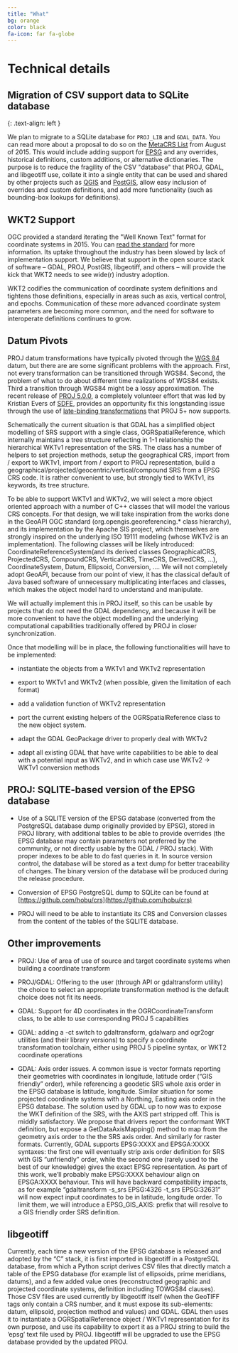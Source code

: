```yaml
---
title: "What"
bg: orange
color: black
fa-icon: far fa-globe
---
```



# Technical details


## Migration of CSV support data to SQLite database
{: .text-align: left }

We plan to migrate to a SQLite database for `PROJ_LIB` and `GDAL_DATA`. You can
read more about a proposal to do so on the [MetaCRS
List](https://lists.osgeo.org/pipermail/metacrs/2015-August/000846.html) from
August of 2015.  This would include adding support for
[EPSG](http://www.epsg-registry.org/) and any overrides, historical
definitions, custom additions, or alternative dictionaries.  The purpose is to
reduce the fragility of the CSV "database" that PROJ, GDAL, and libgeotiff use,
collate it into a single entity that can be used and shared by other projects
such as [QGIS](https://qgis.org) and [PostGIS](https://postgis.net/), allow
easy inclusion of overrides and custom definitions, and add more functionality
(such as bounding-box lookups for definitions).

## WKT2 Support

OGC provided a standard iterating the "Well Known Text" format for coordinate
systems in 2015. You can [read the
standard](http://docs.opengeospatial.org/is/12-063r5/12-063r5.html) for more
information. Its uptake throughout the industry has been slowed by lack of
implementation support. We believe that support in the open source stack of
software – GDAL, PROJ, PostGIS, libgeotiff, and others – will provide the kick
that WKT2 needs to see wide(r) industry adoption.

WKT2 codifies the communication of coordinate system definitions and tightens
those definitions, especially in areas such as axis, vertical control, and
epochs. Communication of these more advanced coordinate system parameters are
becoming more common, and the need for software to interoperate definitions
continues to grow.

## Datum Pivots

PROJ datum transformations have typically pivoted through the [WGS
84](https://en.wikipedia.org/wiki/World_Geodetic_System#A_new_World_Geodetic_System:_WGS_84)
datum, but there are are some significant problems with the approach. First,
not every transformation can be transitioned through WGS84. Second, the problem
of what to do about different time realizations of WGS84 exists. Third a
transition through WGS84 might be a lossy approximation. The recent release of
[PROJ 5.0.0](https://proj4.org), a completely volunteer effort that was led by
Kristian Evers of [SDFE](http://sdfe.dk/), provides an opportunity fix this longstanding issue
through the use of [late-binding
transformations](https://proj4.org/operations/transformations/deformation.html)
that PROJ 5+ now supports.


Schematically the current situation is that GDAL has a simplified object
modelling of SRS support with a single class, OGRSpatialReference, which
internally maintains a tree structure reflecting in 1-1 relationship the
hierarchical WKTv1 representation of the SRS. The class has a number of helpers
to set projection methods, setup the geographical CRS, import from / export to
WKTv1, import from / export to PROJ representation, build a
geographical/projected/geocentric/vertical/compound SRS from a EPSG CRS code.
It is rather convenient to use, but strongly tied to WKTv1, its keywords, its
tree structure.

To be able to support WKTv1 and WKTv2, we will select a more object oriented
approach with a number of C++ classes that will model the various CRS concepts.
For that design, we will take inspiration from the works done in the GeoAPI OGC
standard (org.opengis.georeferencing.\* class hierarchy), and its
implementation by the Apache SIS project, which themselves are strongly
inspired on the underlying ISO 19111 modeling (whose WKTv2 is an
implementation). The following classes will be likely introduced:
CoordinateReferenceSystem(and its derived classes GeographicalCRS,
ProjectedCRS, CompoundCRS, VerticalCRS, TimeCRS, DerivedCRS, …),
CoordinateSystem, Datum, Ellipsoid, Conversion, .... We will not completely
adopt GeoAPI, because from our point of view, it has the classical default of
Java based software of unnecessary multiplicating interfaces and classes, which
makes the object model hard to understand and manipulate.

We will actually implement this in PROJ itself, so this can be usable by
projects that do not need the GDAL dependency, and because it will be more
convenient to have the object modelling and the underlying computational
capabilities traditionally offered by PROJ in closer synchronization.

Once that modelling will be in place, the following functionalities will have
to be implemented:

* instantiate the objects from a WKTv1 and WKTv2 representation

* export to WKTv1 and WKTv2 (when possible, given the limitation
of each format)

* add a validation function of WKTv2 representation

* port the current existing helpers of the OGRSpatialReference class to the new
  object system.

* adapt the GDAL GeoPackage driver to properly deal with WKTv2

* adapt all existing GDAL that have write capabilities to be able to deal with a potential
input as WKTv2, and in which case use WKTv2 -> WKTv1 conversion methods

## PROJ: SQLITE-based version of the EPSG database

* Use of a SQLITE version of the EPSG database (converted from the PostgreSQL
  database dump originally provided by EPSG), stored in PROJ library, with
  additional tables to be able to provide overrides (the EPSG database may
  contain parameters not preferred by the community, or not directly usable by
  the GDAL / PROJ stack). With proper indexes to be able to do fast queries in
  it. In source version control, the database will be stored as a text dump for
  better traceability of changes. The binary version of the database will be
  produced during the release procedure.

* Conversion of EPSG PostgreSQL dump to SQLite can be found at
  [https://github.com/hobu/crs](https://github.com/hobu/crs)

* PROJ will need to be able to instantiate its CRS and Conversion classes from
  the content of the tables of the SQLITE database.

## Other improvements

* PROJ: Use of area of use of source and target coordinate systems when building a coordinate transform

* PROJ/GDAL: Offering to the user (through API or gdaltransform utility) the
  choice to select an appropriate transformation method is the default choice
  does not fit its needs.

* GDAL: Support for 4D coordinates in the OGRCoordinateTransform class, to be
  able to use corresponding PROJ 5 capabilities

* GDAL: adding a -ct switch to gdaltransform, gdalwarp and ogr2ogr utilities
  (and their library versions) to specify a coordinate transformation
  toolchain, either using PROJ 5 pipeline syntax, or WKT2 coordinate operations

* GDAL: Axis order issues. A common issue is vector formats reporting their
  geometries with coordinates in longitude, latitude order (“GIS friendly”
  order), while referencing a geodetic SRS whole axis order in the EPSG
  database is latitude, longitude. Similar situation for some projected
  coordinate systems with a Northing, Easting axis order in the EPSG database.
  The solution used by GDAL up to now was to expose the WKT definition of the
  SRS, with the AXIS part stripped off. This is middly satisfactory. We propose
  that drivers report the conformant WKT definition, but expose a
  GetDataAxisMapping() method to map from the geometry axis order to the the
  SRS axis order. And similarly for raster formats. Currently, GDAL supports
  EPSG:XXXX and EPSGA:XXXX syntaxes: the first one will eventually strip axis
  order definition for SRS with GIS “unfriendly” order, while the second one
  (rarely used to the best of our knowledge) gives the exact EPSG
  representation. As part of this work, we’ll probably make EPSG:XXXX behaviour
  align on EPSGA:XXXX behaviour. This will have backward compatibility impacts,
  as for example “gdaltransform -s_srs EPSG:4326 -t_srs EPSG:32631” will now
  expect input coordinates to be in latitude, longitude order. To limit them,
  we will introduce a EPSG_GIS_AXIS: prefix that will resolve to a GIS friendly
  order SRS definition.

## libgeotiff
Currently, each time a new version of the EPSG database is released and adopted
by the “C” stack, it is first imported in libgeotiff in a PostgreSQL database,
from which a Python script derives CSV files that directly match a table of the
EPSG database (for example list of ellipsoids, prime meridians, datums), and a
few added value ones (reconstructed geographic and projected coordinate
systems, definition including TOWGS84 clauses). Those CSV files are used
currently by libgeotiff itself (when the GeoTIFF tags only contain a CRS
number, and it must expose its sub-elements: datum, ellipsoid, projection
method and values) and GDAL. GDAL then uses it to instantiate a
OGRSpatialReference object / WKTv1 representation for its own purpose, and use
its capability to export it as a PROJ string to build the ‘epsg’ text file used
by PROJ. libgeotiff will be upgraded to use the EPSG database provided by the updated PROJ.



